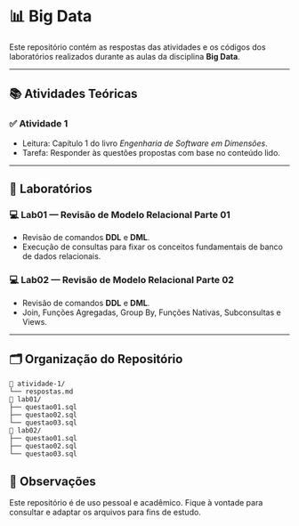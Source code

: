 # 📊 Big Data

Este repositório contém as respostas das atividades e os códigos dos laboratórios realizados durante as aulas da disciplina **Big Data**.

---

## 📚 Atividades Teóricas

### ✅ Atividade 1
- Leitura: Capítulo 1 do livro *Engenharia de Software em Dimensões*.
- Tarefa: Responder às questões propostas com base no conteúdo lido.

---

## 🧪 Laboratórios

### 💻 Lab01 — Revisão de Modelo Relacional Parte 01
- Revisão de comandos **DDL** e **DML**.
- Execução de consultas para fixar os conceitos fundamentais de banco de dados relacionais.

### 💻 Lab02 — Revisão de Modelo Relacional Parte 02
- Revisão de comandos **DDL** e **DML**.
- Join, Funções Agregadas, Group By, Funções Nativas, Subconsultas e Views.

---

## 🗂 Organização do Repositório

    📁 atividade-1/
    └── respostas.md
    📁 lab01/
    ├── questao01.sql
    ├── questao02.sql
    └── questao03.sql
    📁 lab02/
    ├── questao01.sql
    ├── questao02.sql
    └── questao03.sql


## 📌 Observações

Este repositório é de uso pessoal e acadêmico. Fique à vontade para consultar e adaptar os arquivos para fins de estudo.
